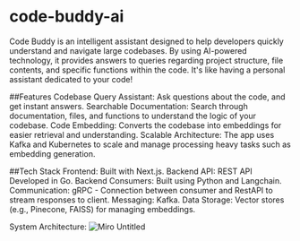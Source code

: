 # code-buddy-ai
Code Buddy is an intelligent assistant designed to help developers quickly understand and navigate large codebases. By using AI-powered technology, it provides answers to queries regarding project structure, file contents, and specific functions within the code. It's like having a personal assistant dedicated to your code!

##Features
Codebase Query Assistant: Ask questions about the code, and get instant answers.
Searchable Documentation: Search through documentation, files, and functions to understand the logic of your codebase.
Code Embedding: Converts the codebase into embeddings for easier retrieval and understanding.
Scalable Architecture: The app uses Kafka and Kubernetes to scale and manage processing heavy tasks such as embedding generation.

##Tech Stack
Frontend: Built with Next.js.
Backend API: REST API Developed in Go.
Backend Consumers: Built using Python and Langchain.
Communication: gRPC - Connection between consumer and RestAPI to stream responses to client.
Messaging: Kafka.
Data Storage: Vector stores (e.g., Pinecone, FAISS) for managing embeddings.


System Architecture:
![Miro Untitled](https://github.com/user-attachments/assets/8f6d5ceb-e3c3-4097-b22a-a8cbf780713e)
